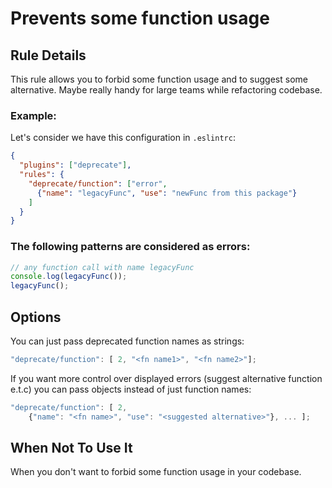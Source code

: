 # Prevents some function usage 

## Rule Details

This rule allows you to forbid some function usage and to suggest some alternative.
Maybe really handy for large teams while refactoring codebase.

### Example:
Let's consider we have this configuration in `.eslintrc`:

```json
{
  "plugins": ["deprecate"],
  "rules": {
    "deprecate/function": ["error",
      {"name": "legacyFunc", "use": "newFunc from this package"}
    ]
  }
}
```

### The following patterns are considered as errors:

```js
// any function call with name legacyFunc
console.log(legacyFunc());
legacyFunc();
```

## Options
You can just pass deprecated function names as strings:

```js
"deprecate/function": [ 2, "<fn name1>", "<fn name2>"];
```

If you want more control over displayed errors (suggest alternative function e.t.c)
you can pass objects instead of just function names:

```js
"deprecate/function": [ 2, 
    {"name": "<fn name>", "use": "<suggested alternative>"}, ... ];
```

## When Not To Use It

When you don't want to forbid some function usage in your codebase.
